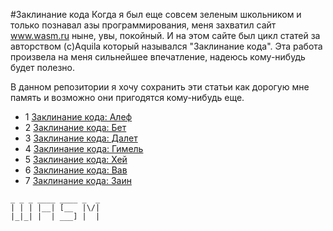 #Заклинание кода
Когда я был еще совсем зеленым школьником и только познавал азы программирования, 
меня захватил сайт www.wasm.ru ныне, увы, покойный. 
И на этом сайте был цикл статей за авторством (c)Aquila который назывался "Заклинание кода". Эта работа произвела на меня сильнейшее впечатление, надеюсь кому-нибудь будет полезно.


В данном репозитории я хочу сохранить эти статьи как дорогую мне память и возможно они пригодятся кому-нибудь еще.

- 1 [Заклинание кода: Алеф](Aleph.md)
- 2 [Заклинание кода: Бет](Bet.md)
- 3 [Заклинание кода: Далет](Dalet.md)
- 4 [Заклинание кода: Гимель](Gimel.md)
- 5 [Заклинание кода: Хей](Hey.md)
- 6 [Заклинание кода: Вав](Wav.md)
- 7 [Заклинание кода: Заин](Zain.md)

```
_ _ _ ____ ____ _  _ 
| | | |__| [__  |\/| 
|_|_| |  | ___] |  | 
                   
```